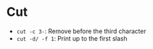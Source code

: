 # Cut

* `cut -c 3-`: Remove before the third character
* `cut -d/ -f 1`: Print up to the first slash
